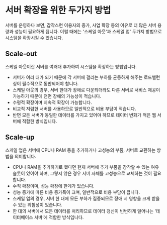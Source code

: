 # 서버 확장을 위한 두가지 방법
서버를 운영하다 보면, 갑작스런 이용자의 증가, 사업 확장 등의 이유로 더 많은 서버 용량과 성능이 필요하게 됩니다. 이럴 때에는 '스케일 아웃'과 스케일 업' 두가지 방법으로 시스템을 확장시킬 수 있습니다.

## Scale-out
스케일 아웃이란 서버를 여러대 추가하여 시스템을 확장하는 방법입니다. 
- 서버가 여러 대가 되기 때문에 각 서버에 걸리는 부하를 균등하게 해주는 로드밸런싱이 필수적으로 동반되어야 합니다. 
- 스케일 아웃의 경우, 서버 한대가 장애로 다운되더라도 다른 서버로 서비스 제공이 가능하기 때문에 전면 장애의 가능성이 적습니다.
- 수평적 확장이며 지속적 확장이 가능합니다.
- 비교적 저렴한 서버를 사용하므로 일반적으로 비용 부담이 적습니다.
- 반면 모든 서버가 동일한 데이터를 가지고 있어야 하므로 데이터 변화가 적은 웹 서버에 적합한 방식입니다.

## Scale-up

스케일 업은 서버에 CPU나 RAM 등을 추가하거나 고성능의 부품, 서버로 교환하는 방법을 의미합니다. 
- CPU나 RAM을 추가하기로 했다면 현재 서버에 추가 부품을 장착할 수 있는 여유 슬롯이 있어야 하며, 그렇지 않은 경우 서버 자체를 고성능으로 교체하는 것이 필요합니다. 
- 수직 확장이며, 성능 확장에 한계가 있습니다.
- 성능 증가에 따른 비용 증가폭이 크며, 일반적으로 비용 부담이 큽니다.
- 스케일 업의 경우, 서버 한 대에 모든 부하가 집중되므로 장애 시 영향을 크게 받을 수 있는 위험성이 있습니다. 
- 한 대의 서버에서 모든 데이터를 처리하므로 데이터 갱신이 빈번하게 일어나는 ‘데이터베이스 서버’에 적합한 방식입니다.